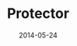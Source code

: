 ---
layout: message
category: message
series: "The New Man"
title: "Protector "
date: 2014-05-24
audio-description: "Brian Tome talks about how the new man is a protector."
audio: "http://www.crossroads.net/players/media/hq/thenewman_05.mp3"
audio-title: "Protector"
audio-duration: ":"
program-description: "Program WK5 - The New Man"
program: "http://www.crossroads.net/players/media/hq/05_24-25_14Program.pdf"
program-title: "Protector"
video-description: "Brian Tome talks about how the new man is a protector."
video-title: "Protector"
video: "https://s3.amazonaws.com/crossroadsvideomessages/thenewman_05.mp4"
video-poster: "https://www.crossroads.net/uploadedfiles/thenewman_05_still.jpg"
---
